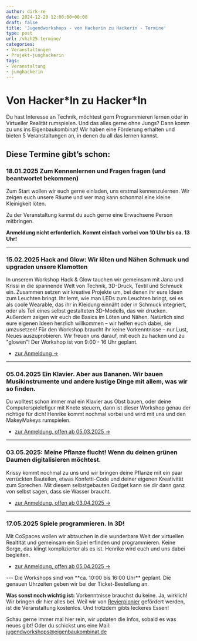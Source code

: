 ```yaml
---
author: dirk-re
date: 2024-12-20 12:00:00+00:00
draft: false
title: 'Jugendworkshops - von Hackerin zu Hackerin - Termine'
type: post
url: /vhzh25-termine/
categories:
- Veranstaltungen
- Projekt-junghackerin
tags:
- Veranstaltung
- junghackerin
---
```


# Von Hacker\*In zu Hacker\*In
Du hast Interesse an Technik, möchtest gern Programmieren lernen oder in Virtueller Realität rumspielen.
Und das alles gerne ohne Jungs?
Dann komm zu uns ins Eigenbaukombinat!
Wir haben eine Förderung erhalten und bieten 5 Veranstaltungen an, in denen du all das lernen kannst.
## Diese Termine gibt’s schon:

### 18.01.2025 Zum Kennenlernen und Fragen fragen (und beantwortet bekommen)
Zum Start wollen wir euch gerne einladen, uns erstmal kennenzulernen. Wir zeigen euch unsere Räume und wer mag kann schonmal eine kleine Kleinigkeit löten.

Zu der Veranstaltung kannst du auch gerne eine Erwachsene Person mitbringen.

**Anmeldung nicht erforderlich. Kommt einfach vorbei von 10 Uhr bis ca. 13 Uhr!**

---
### 15.02.2025 Hack and Glow: Wir löten und Nähen Schmuck und upgraden unsere Klamotten

In unserem Workshop Hack & Glow tauchen wir gemeinsam mit Jana und Krissi in die spannende Welt von Technik, 3D-Druck, Textil und Schmuck ein. Zusammen setzen wir kreative Projekte um, bei denen ihr eure Ideen zum Leuchten bringt. Ihr lernt, wie man LEDs zum Leuchten bringt, sei es als coole Wearable, das ihr in Kleidung einnäht oder in Schmuck integriert, oder als Teil eines selbst gestalteten 3D-Modells, das wir drucken. Außerdem zeigen wir euch die Basics im Löten und Nähen. Natürlich sind eure eigenen Ideen herzlich willkommen – wir helfen euch dabei, sie umzusetzen! Für den Workshop braucht ihr keine Vorkenntnisse – nur Lust, Neues auszuprobieren. Wir freuen uns darauf, mit euch zu hacken und zu "glowen”!
Der Workshop ist von 9:00 - 16 Uhr geplant.
<ul class="pager main-pager">
              <li class="">
                <a href="https://tickets.eigenbaukombinat.de/ebk/vhzh25-02/" target="_blank">zur Anmeldung &rarr;</a>
              </li>
</ul>

---
### 05.04.2025 Ein Klavier. Aber aus Bananen. Wir bauen Musikinstrumente und andere lustige Dinge mit allem, was wir so finden.

Du wolltest schon immer mal ein Klavier aus Obst bauen, oder deine Computerspielefigur mit Knete steuern, dann ist dieser Workshop genau der richtige für dich!
Henrike kommt nochmal vorbei und wird mit uns und den MakeyMakeys rumspielen.


<ul class="pager main-pager">
              <li class="">
                <a href="https://tickets.eigenbaukombinat.de/ebk/vhzh25-04/" target="_blank">zur Anmeldung, offen ab 05.03.2025 &rarr;</a>
              </li>
</ul>

---
### 03.05.2025: Meine Pflanze flucht! Wenn du deinen grünen Daumen digitalisieren möchtest.

Krissy kommt nochmal zu uns und wir bringen deine Pflanze mit ein paar verrückten Bauteilen, etwas Konfetti-Code und deiner eigenen Kreativität zum Sprechen. Mit diesem selbstgebauten Gadget kann sie dir dann ganz von selbst sagen, dass sie Wasser braucht.

<ul class="pager main-pager">
              <li class="">
                <a href="https://tickets.eigenbaukombinat.de/ebk/vhzh25-05/" target="_blank">zur Anmeldung, offen ab 03.04.2025 &rarr;</a>
              </li>
</ul>

---
### 17.05.2025 Spiele programmieren. In 3D!

Mit CoSpaces wollen wir abtauchen in die wunderbare Welt der virtuellen Realtität und gemeinsam ein Spiel erfinden und programmieren. Keine Sorge, das klingt komplizierter als es ist. Henrike wird euch und uns dabei begleiten.

<ul class="pager main-pager">
              <li class="">
                <a href="https://tickets.eigenbaukombinat.de/ebk/vhzh25-02-2/" target="_blank">zur Anmeldung, offen ab 05.04.2025 &rarr;</a>
              </li>
</ul>
---
Die Workshops sind von **ca. 10:00 bis 16:00 Uhr** geplant. Die genauen Uhrzeiten geben wir bei der Ticket-Bestellung an.


**Was sonst noch wichtig ist:**
Vorkenntnisse brauchst du keine. Ja, wirklich! Wir bringen dir hier alles bei.
Weil wir von [Revierpionier](https://strukturwandel.sachsen-anhalt.de/zukunft-mitgestalten/revierpionier) gefördert werden, ist die Veranstaltung kostenlos.
Und trotzdem gibts leckeres Essen!

Schau gerne immer mal hier rein, wir updaten die Infos, sobald es was neues gibt!
Oder du schickst uns eine Mail: jugendworkshops@eigenbaukombinat.de
